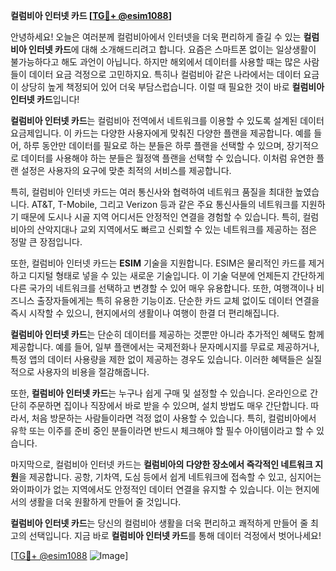 **컬럼비아 인터넷 카드 [[TG💪+ @esim1088](https://t.me/s/esim1088)]**

안녕하세요! 오늘은 여러분께 컬럼비아에서 인터넷을 더욱 편리하게 즐길 수 있는 **컬럼비아 인터넷 카드**에 대해 소개해드리려고 합니다. 요즘은 스마트폰 없이는 일상생활이 불가능하다고 해도 과언이 아닙니다. 하지만 해외에서 데이터를 사용할 때는 많은 사람들이 데이터 요금 걱정으로 고민하지요. 특히나 컬럼비아 같은 나라에서는 데이터 요금이 상당히 높게 책정되어 있어 더욱 부담스럽습니다. 이럴 때 필요한 것이 바로 **컬럼비아 인터넷 카드**입니다!

**컬럼비아 인터넷 카드**는 컬럼비아 전역에서 네트워크를 이용할 수 있도록 설계된 데이터 요금제입니다. 이 카드는 다양한 사용자에게 맞춰진 다양한 플랜을 제공합니다. 예를 들어, 하루 동안만 데이터를 필요로 하는 분들은 하루 플랜을 선택할 수 있으며, 장기적으로 데이터를 사용해야 하는 분들은 월정액 플랜을 선택할 수 있습니다. 이처럼 유연한 플랜 설정은 사용자의 요구에 맞춘 최적의 서비스를 제공합니다.

특히, 컬럼비아 인터넷 카드는 여러 통신사와 협력하여 네트워크 품질을 최대한 높였습니다. AT&T, T-Mobile, 그리고 Verizon 등과 같은 주요 통신사들의 네트워크를 지원하기 때문에 도시나 시골 지역 어디서든 안정적인 연결을 경험할 수 있습니다. 특히, 컬럼비아의 산악지대나 교외 지역에서도 빠르고 신뢰할 수 있는 네트워크를 제공하는 점은 정말 큰 장점입니다.

또한, 컬럼비아 인터넷 카드는 **ESIM** 기술을 지원합니다. ESIM은 물리적인 카드를 제거하고 디지털 형태로 넣을 수 있는 새로운 기술입니다. 이 기술 덕분에 언제든지 간단하게 다른 국가의 네트워크를 선택하고 변경할 수 있어 매우 유용합니다. 또한, 여행객이나 비즈니스 출장자들에게는 특히 유용한 기능이죠. 단순한 카드 교체 없이도 데이터 연결을 즉시 시작할 수 있으니, 현지에서의 생활이나 여행이 한결 더 편리해집니다.

**컬럼비아 인터넷 카드**는 단순히 데이터를 제공하는 것뿐만 아니라 추가적인 혜택도 함께 제공합니다. 예를 들어, 일부 플랜에서는 국제전화나 문자메시지를 무료로 제공하거나, 특정 앱의 데이터 사용량을 제한 없이 제공하는 경우도 있습니다. 이러한 혜택들은 실질적으로 사용자의 비용을 절감해줍니다.

또한, **컬럼비아 인터넷 카드**는 누구나 쉽게 구매 및 설정할 수 있습니다. 온라인으로 간단히 주문하면 집이나 직장에서 바로 받을 수 있으며, 설치 방법도 매우 간단합니다. 따라서, 처음 방문하는 사람들이라면 걱정 없이 사용할 수 있습니다. 특히, 컬럼비아에서 유학 또는 이주를 준비 중인 분들이라면 반드시 체크해야 할 필수 아이템이라고 할 수 있습니다.

마지막으로, 컬럼비아 인터넷 카드는 **컬럼비아의 다양한 장소에서 즉각적인 네트워크 지원**을 제공합니다. 공항, 기차역, 도심 등에서 쉽게 네트워크에 접속할 수 있고, 심지어는 와이파이가 없는 지역에서도 안정적인 데이터 연결을 유지할 수 있습니다. 이는 현지에서의 생활을 더욱 원활하게 만들어 줄 것입니다.

**컬럼비아 인터넷 카드**는 당신의 컬럼비아 생활을 더욱 편리하고 쾌적하게 만들어 줄 최고의 선택입니다. 지금 바로 **컬럼비아 인터넷 카드**를 통해 데이터 걱정에서 벗어나세요! 

[[TG💪+ @esim1088](https://t.me/s/esim1088) ![Image](https://i.postimg.cc/Y0z9fWf4/image.png)]